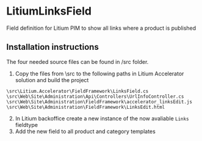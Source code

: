 # LitiumLinksField

Field definition for Litium PIM to show all links where a product is published

## Installation instructions

The four needed source files can be found in /src folder.

1. Copy the files from \src to the following paths in Litium Accelerator solution and build the project 
```
\src\Litium.Accelerator\FieldFramework\LinksField.cs
\src\Web\Site\Administration\Api\Controllers\UrlInfoController.cs
\src\Web\Site\Administration\FieldFramework\accelerator_linksEdit.js
\src\Web\Site\Administration\FieldFramework\LinksEdit.html
```
2. In Litium backoffice create a new instance of the now avaliable `Links` fieldtype
3. Add the new field to all product and category templates

